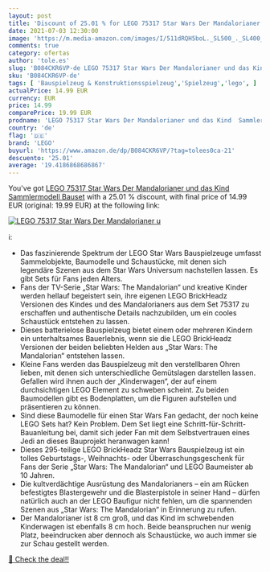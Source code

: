 ```yaml
---
layout: post
title: 'Discount of 25.01 % for LEGO 75317 Star Wars Der Mandalorianer u'
date: 2021-07-03 12:30:00
image: 'https://m.media-amazon.com/images/I/511dRQH5boL._SL500_._SL400_.jpg'
comments: true
category: ofertas
author: 'tole.es'
slug: 'B084CKR6VP-de LEGO 75317 Star Wars Der Mandalorianer und das Kind...'
sku: 'B084CKR6VP-de'
tags: [ 'Bauspielzeug & Konstruktionsspielzeug','Spielzeug','lego', ]
actualPrice: 14.99 EUR
currency: EUR
price: 14.99
comparePrice: 19.99 EUR
prodname: 'LEGO 75317 Star Wars Der Mandalorianer und das Kind  Sammlermodell  Bauset'
country: 'de'
flag: '🇩🇪'
brand: 'LEGO'
buyurl: 'https://www.amazon.de/dp/B084CKR6VP/?tag=tolees0ca-21'
descuento: '25.01'
average: '19.4186868686867'
---
```


You've got [LEGO 75317 Star Wars Der Mandalorianer und das Kind  Sammlermodell  Bauset](https://www.amazon.de/dp/B084CKR6VP/?tag=tolees0ca-21) with a  25.01 % discount, with final price of 14.99 EUR (original: 19.99 EUR) at the following link:

[![LEGO 75317 Star Wars Der Mandalorianer u](https://m.media-amazon.com/images/I/511dRQH5boL._SL500_._SL400_.jpg)](https://www.amazon.de/dp/B084CKR6VP/?tag=tolees0ca-21)

ℹ️:

- Das faszinierende Spektrum der LEGO Star Wars Bauspielzeuge umfasst Sammelobjekte, Baumodelle und Schaustücke, mit denen sich legendäre Szenen aus dem Star Wars Universum nachstellen lassen. Es gibt Sets für Fans jeden Alters.
- Fans der TV-Serie „Star Wars: The Mandalorian“ und kreative Kinder werden hellauf begeistert sein, ihre eigenen LEGO BrickHeadz Versionen des Kindes und des Mandalorianers aus dem Set 75317 zu erschaffen und authentische Details nachzubilden, um ein cooles Schaustück entstehen zu lassen.
- Dieses batterielose Bauspielzeug bietet einem oder mehreren Kindern ein unterhaltsames Bauerlebnis, wenn sie die LEGO BrickHeadz Versionen der beiden beliebten Helden aus „Star Wars: The Mandalorian“ entstehen lassen.
- Kleine Fans werden das Bauspielzeug mit den verstellbaren Ohren lieben, mit denen sich unterschiedliche Gemütslagen darstellen lassen. Gefallen wird ihnen auch der „Kinderwagen“, der auf einem durchsichtigen LEGO Element zu schweben scheint. Zu beiden Baumodellen gibt es Bodenplatten, um die Figuren aufstellen und präsentieren zu können.
- Sind diese Baumodelle für einen Star Wars Fan gedacht, der noch keine LEGO Sets hat? Kein Problem. Dem Set liegt eine Schritt-für-Schritt-Bauanleitung bei, damit sich jeder Fan mit dem Selbstvertrauen eines Jedi an dieses Bauprojekt heranwagen kann!
- Dieses 295-teilige LEGO BrickHeadz Star Wars Bauspielzeug ist ein tolles Geburtstags-, Weihnachts- oder Überraschungsgeschenk für Fans der Serie „Star Wars: The Mandalorian“ und LEGO Baumeister ab 10 Jahren.
- Die kultverdächtige Ausrüstung des Mandalorianers – ein am Rücken befestigtes Blastergewehr und die Blasterpistole in seiner Hand – dürfen natürlich auch an der LEGO Baufigur nicht fehlen, um die spannenden Szenen aus „Star Wars: The Mandalorian“ in Erinnerung zu rufen.
- Der Mandalorianer ist 8 cm groß, und das Kind im schwebenden Kinderwagen ist ebenfalls 8 cm hoch. Beide beanspruchen nur wenig Platz, beeindrucken aber dennoch als Schaustücke, wo auch immer sie zur Schau gestellt werden.

[🛒 Check the deal!!](https://www.amazon.de/dp/B084CKR6VP/?tag=tolees0ca-21)

